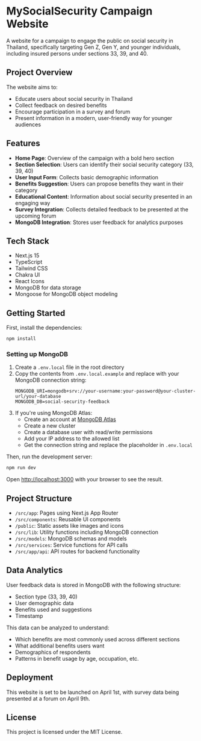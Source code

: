 # MySocialSecurity Campaign Website

A website for a campaign to engage the public on social security in Thailand, specifically targeting Gen Z, Gen Y, and younger individuals, including insured persons under sections 33, 39, and 40.

## Project Overview

The website aims to:

- Educate users about social security in Thailand
- Collect feedback on desired benefits
- Encourage participation in a survey and forum
- Present information in a modern, user-friendly way for younger audiences

## Features

- **Home Page**: Overview of the campaign with a bold hero section
- **Section Selection**: Users can identify their social security category (33, 39, 40)
- **User Input Form**: Collects basic demographic information
- **Benefits Suggestion**: Users can propose benefits they want in their category
- **Educational Content**: Information about social security presented in an engaging way
- **Survey Integration**: Collects detailed feedback to be presented at the upcoming forum
- **MongoDB Integration**: Stores user feedback for analytics purposes

## Tech Stack

- Next.js 15
- TypeScript
- Tailwind CSS
- Chakra UI
- React Icons
- MongoDB for data storage
- Mongoose for MongoDB object modeling

## Getting Started

First, install the dependencies:

```bash
npm install
```

### Setting up MongoDB

1. Create a `.env.local` file in the root directory
2. Copy the contents from `.env.local.example` and replace with your MongoDB connection string:
   ```
   MONGODB_URI=mongodb+srv://your-username:your-password@your-cluster-url/your-database
   MONGODB_DB=social-security-feedback
   ```
3. If you're using MongoDB Atlas:
   - Create an account at [MongoDB Atlas](https://www.mongodb.com/cloud/atlas)
   - Create a new cluster
   - Create a database user with read/write permissions
   - Add your IP address to the allowed list
   - Get the connection string and replace the placeholder in `.env.local`

Then, run the development server:

```bash
npm run dev
```

Open [http://localhost:3000](http://localhost:3000) with your browser to see the result.

## Project Structure

- `/src/app`: Pages using Next.js App Router
- `/src/components`: Reusable UI components
- `/public`: Static assets like images and icons
- `/src/lib`: Utility functions including MongoDB connection
- `/src/models`: MongoDB schemas and models
- `/src/services`: Service functions for API calls
- `/src/app/api`: API routes for backend functionality

## Data Analytics

User feedback data is stored in MongoDB with the following structure:

- Section type (33, 39, 40)
- User demographic data
- Benefits used and suggestions
- Timestamp

This data can be analyzed to understand:

- Which benefits are most commonly used across different sections
- What additional benefits users want
- Demographics of respondents
- Patterns in benefit usage by age, occupation, etc.

## Deployment

This website is set to be launched on April 1st, with survey data being presented at a forum on April 9th.

## License

This project is licensed under the MIT License.
